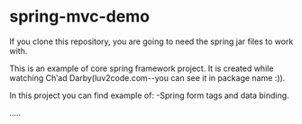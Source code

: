 # spring-mvc-demo

If you clone this repository, you are going to need the spring jar files to work with. 

This is an example of core spring framework project. It is created while watching Chʹad Darby(luv2code.com--you can see it in package name :)).

In this project you can find example of:
  -Spring form tags and data binding.
  
  .....

